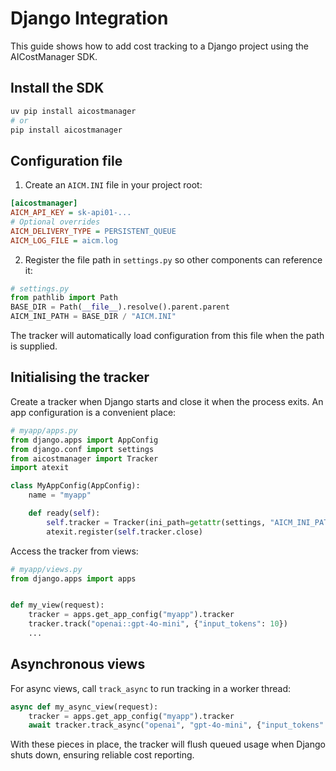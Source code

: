 # Django Integration

This guide shows how to add cost tracking to a Django project using the
AICostManager SDK.

## Install the SDK

```bash
uv pip install aicostmanager
# or
pip install aicostmanager
```

## Configuration file

1. Create an `AICM.INI` file in your project root:

```ini
[aicostmanager]
AICM_API_KEY = sk-api01-...
# Optional overrides
AICM_DELIVERY_TYPE = PERSISTENT_QUEUE
AICM_LOG_FILE = aicm.log
```

2. Register the file path in `settings.py` so other components can reference
   it:

```python
# settings.py
from pathlib import Path
BASE_DIR = Path(__file__).resolve().parent.parent
AICM_INI_PATH = BASE_DIR / "AICM.INI"
```

The tracker will automatically load configuration from this file when the path
is supplied.

## Initialising the tracker

Create a tracker when Django starts and close it when the process exits. An
app configuration is a convenient place:

```python
# myapp/apps.py
from django.apps import AppConfig
from django.conf import settings
from aicostmanager import Tracker
import atexit

class MyAppConfig(AppConfig):
    name = "myapp"

    def ready(self):
        self.tracker = Tracker(ini_path=getattr(settings, "AICM_INI_PATH", None))
        atexit.register(self.tracker.close)
```

Access the tracker from views:

```python
# myapp/views.py
from django.apps import apps


def my_view(request):
    tracker = apps.get_app_config("myapp").tracker
    tracker.track("openai::gpt-4o-mini", {"input_tokens": 10})
    ...
```

## Asynchronous views

For async views, call `track_async` to run tracking in a worker thread:

```python
async def my_async_view(request):
    tracker = apps.get_app_config("myapp").tracker
    await tracker.track_async("openai", "gpt-4o-mini", {"input_tokens": 10})
```

With these pieces in place, the tracker will flush queued usage when Django
shuts down, ensuring reliable cost reporting.
